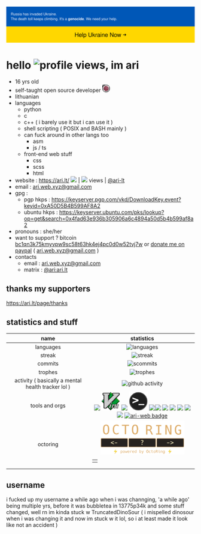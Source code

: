 <p align="center">
    <a href="https://vshymanskyy.github.io/StandWithUkraine/">
        <img src="https://raw.githubusercontent.com/vshymanskyy/StandWithUkraine/main/banner2-direct.svg" alt="#StandWithUkraine" />
    </a>
</p>

# hello ![profile views](https://komarev.com/ghpvc/?username=TruncatedDinosour&label=views&color=282828&style=for-the-badge&label=visitor), im ari

-   16 yrs old
-   self-taught open source developer <img src="/osi_membership_badge.svg" height="20px" />
-   lithuanian
-   languages
    -   python
    -   c
    -   c++ ( i barely use it but i can use it )
    -   shell scripting ( POSIX and BASH mainly )
    -   can fuck around in other langs too
        -   asm
        -   js / ts
    -   front-end web stuff
        -   css
        -   scss
        -   html
-   website : https://ari.lt/ <img src="https://ari.lt/favicon.ico?ref=github" width="20px" /> | <img src="https://us.ari.lt/counter/@ari/kpnuBU0qISQlfR7cSNwwg9oW8654-RguVrXh9JOBGo3EP1-bm7aF9ROuQO6Jqesk.svg?ref=github" height="20px" /> views | [@ari-lt](https://ari.lt/lh)
-   email : ari.web.xyz@gmail.com
-   gpg :
    -   pgp hkps : https://keyserver.pgp.com/vkd/DownloadKey.event?keyid=0xA50D5B4B599AF8A2
    -   ubuntu hkps : https://keyserver.ubuntu.com/pks/lookup?op=get&search=0x4fad63e936b305906a6c4894a50d5b4b599af8a2
-   pronouns : she/her
-   want to support ? bitcoin [bc1qn3k75kmyvpw9sc58t63hk4ej4pc0d0w52tvj7w](https://ari.lt/btc) or [donate me on paypal](https://ari.lt/paypal) ( ari.web.xyz@gmail.com )
-   contacts
    - email : <ari.web.xyz@gmail.com>
    - matrix : [@ari:ari.lt](https://matrix.to/#/@ari:ari.lt)

## thanks my supporters

<https://ari.lt/page/thanks>

## statistics and stuff

<table>
  <thead>
    <tr>
      <th align="center">name</th>
      <th align="center">statistics</th>
    </tr>
  </thead>
  <tbody>
    <tr>
      <td align="center">languages</td>
      <td align="center">
        <img
          src="https://github-readme-stats.vercel.app/api/top-langs/?username=TruncatedDinosour&layout=compact&theme=gruvbox&hide_border=true&exclude_repo=dino-kernel&count_private=true&bg_color=00000000&langs_count=20"
          alt="languages"
        />
      </td>
    </tr>
    <tr>
      <td align="center">streak</td>
      <td align="center">
        <img
          src="https://github-readme-streak-stats.herokuapp.com/?user=TruncatedDinosour&theme=dark&hide_border=true&background=00000000&count_private=true"
          alt="streak"
        />
      </td>
    </tr>
    <tr>
      <td align="center">commits</td>
      <td align="center">
        <img
          src="https://github-readme-stats-sabesansathananthan.vercel.app/api?username=TruncatedDinosour&show_icons=true&hide_border=true&theme=gruvbox&exclude_repo=dino-kernel&count_private=true&bg_color=00000000"
          alt="scommits"
        />
      </td>
    </tr>
    <tr>
      <td align="center">trophes</td>
      <td align="center">
        <img
          src="https://github-profile-trophy.vercel.app/?username=TruncatedDinosour&theme=gruvbox&margin-w=10&margin-h=15&column=8&exclude_repo=dino-kernel&count_private=true&no-bg=true&no-frame=true"
          alt="trophes"
        />
      </td>
    </tr>
    <tr>
      <td align="center">activity ( basically a mental health tracker lol )</td>
      <td align="center">
        <img
          src="https://github-readme-activity-graph.vercel.app/graph?username=TruncatedDinosour&theme=gruvbox&bg_color=00000000&count_private=true&hide_border=true"
          alt="github activity"
        />
      </td>
    </tr>
    <tr>
      <td align="center">tools and orgs</td>
      <td align="center">
        <img
          src="https://avatars.githubusercontent.com/u/99056985?s=200&v=4"
          width="50px"
        />
        <img
          src="https://raw.githubusercontent.com/github/explore/80688e429a7d4ef2fca1e82350fe8e3517d3494d/topics/vim/vim.png"
          width="50px"
        />
        <img
          src="https://upload.wikimedia.org/wikipedia/commons/thumb/1/18/C_Programming_Language.svg/695px-C_Programming_Language.svg.png"
          width="50px"
        />
        <img
          src="https://raw.githubusercontent.com/github/explore/80688e429a7d4ef2fca1e82350fe8e3517d3494d/topics/terminal/terminal.png"
          width="50px"
        />
        <img
          src="https://camo.githubusercontent.com/64b1f535115add5713c419514a1bb8e76aeafbc2e9b6b91c00ddfd697713bbb0/68747470733a2f2f63646e2e6a7364656c6976722e6e65742f6e706d2f4070726f6772616d6d696e672d6c616e6775616765732d6c6f676f732f707974686f6e40302e302e302f707974686f6e5f323536783235362e706e67"
          width="50px"
        /><img
          src="https://upload.wikimedia.org/wikipedia/commons/thumb/3/35/Tux.svg/1727px-Tux.svg.png"
          width="50px"
        />
        <img
          src="https://upload.wikimedia.org/wikipedia/commons/thumb/1/1a/Suckless_logo.svg/1200px-Suckless_logo.svg.png"
          width="50px"
        />
        <img
          src="https://i.ytimg.com/vi/6iTFCQ54_GA/hqdefault.jpg"
          width="50px"
        />
        <img
          src="https://upload.wikimedia.org/wikipedia/commons/thumb/e/ef/Stack_Overflow_icon.svg/768px-Stack_Overflow_icon.svg.png"
          width="50px"
        />
        <img
          src="https://cdn.sstatic.net/Sites/stackoverflow/Img/subcommunities/intel-dark.svg?v=72ff93f7d507"
          width="50px"
        />
        <img
          src="https://upload.wikimedia.org/wikipedia/commons/thumb/a/a0/Firefox_logo%2C_2019.svg/1971px-Firefox_logo%2C_2019.svg.png"
          width="50px"
        />
        <a href="https://ari.lt/">
            <img src="https://ari.lt/badge.png" loading="lazy" alt="ari-web badge" height="31px" width="88px" />
        </a>
      </td>
    </tr>
    <tr>
      <td align="center">octoring</td>
      <td align="center">
        <table>
          <tbody>
            <tr>
              <td>
                <tr></tr>
                <a href="https://octo-ring.com/"
                  ><img
                    src="/octoring/top.png"
                    width="84%"
                    alt="Octo Ring logo"
                    align="top" /></a
                ><br /><a href="https://octo-ring.com/p/TruncatedDinosour/prev"
                  ><img
                    src="/octoring/prev.png"
                    width="28%"
                    alt="previous"
                    align="top"
                    title="previous profile" /></a
                ><a href="https://octo-ring.com/p/TruncatedDinosour/random"
                  ><img
                    src="/octoring/random.png"
                    width="28%"
                    alt="random"
                    align="top"
                    title="random profile" /></a
                ><a href="https://octo-ring.com/p/TruncatedDinosour/next"
                  ><img
                    src="/octoring/next.png"
                    width="28%"
                    alt="next"
                    align="top"
                    title="next profile" /></a
                ><br /><a href="https://octo-ring.com/"
                  ><img
                    src="/octoring/bottom.png"
                    width="84%"
                    alt="check out other github profiles in the octo ring"
                    align="top"
                /></a>
              </td>
            </tr>
          </tbody>
        </table>
      </td>
    </tr>
  </tbody>
</table>

## username

i fucked up my username a while ago when i was channging, 'a while ago' being multiple yrs, before it was bubbletea in 13775p34k and some stuff changed, well rn im kinda stuck w TruncatedDinoSour ( i mispelled dinosour when i was changing it and now im stuck w it lol, so i at least made it look like not an accident )
